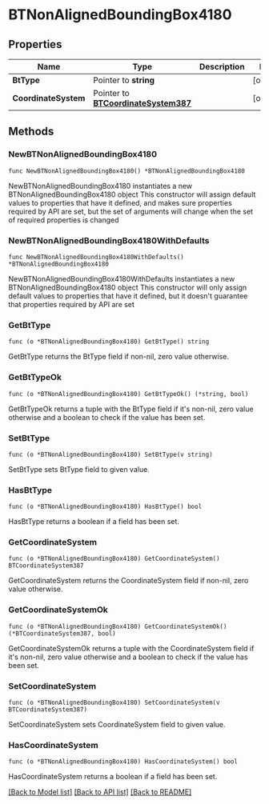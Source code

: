 # BTNonAlignedBoundingBox4180

## Properties

Name | Type | Description | Notes
------------ | ------------- | ------------- | -------------
**BtType** | Pointer to **string** |  | [optional] 
**CoordinateSystem** | Pointer to [**BTCoordinateSystem387**](BTCoordinateSystem387.md) |  | [optional] 

## Methods

### NewBTNonAlignedBoundingBox4180

`func NewBTNonAlignedBoundingBox4180() *BTNonAlignedBoundingBox4180`

NewBTNonAlignedBoundingBox4180 instantiates a new BTNonAlignedBoundingBox4180 object
This constructor will assign default values to properties that have it defined,
and makes sure properties required by API are set, but the set of arguments
will change when the set of required properties is changed

### NewBTNonAlignedBoundingBox4180WithDefaults

`func NewBTNonAlignedBoundingBox4180WithDefaults() *BTNonAlignedBoundingBox4180`

NewBTNonAlignedBoundingBox4180WithDefaults instantiates a new BTNonAlignedBoundingBox4180 object
This constructor will only assign default values to properties that have it defined,
but it doesn't guarantee that properties required by API are set

### GetBtType

`func (o *BTNonAlignedBoundingBox4180) GetBtType() string`

GetBtType returns the BtType field if non-nil, zero value otherwise.

### GetBtTypeOk

`func (o *BTNonAlignedBoundingBox4180) GetBtTypeOk() (*string, bool)`

GetBtTypeOk returns a tuple with the BtType field if it's non-nil, zero value otherwise
and a boolean to check if the value has been set.

### SetBtType

`func (o *BTNonAlignedBoundingBox4180) SetBtType(v string)`

SetBtType sets BtType field to given value.

### HasBtType

`func (o *BTNonAlignedBoundingBox4180) HasBtType() bool`

HasBtType returns a boolean if a field has been set.

### GetCoordinateSystem

`func (o *BTNonAlignedBoundingBox4180) GetCoordinateSystem() BTCoordinateSystem387`

GetCoordinateSystem returns the CoordinateSystem field if non-nil, zero value otherwise.

### GetCoordinateSystemOk

`func (o *BTNonAlignedBoundingBox4180) GetCoordinateSystemOk() (*BTCoordinateSystem387, bool)`

GetCoordinateSystemOk returns a tuple with the CoordinateSystem field if it's non-nil, zero value otherwise
and a boolean to check if the value has been set.

### SetCoordinateSystem

`func (o *BTNonAlignedBoundingBox4180) SetCoordinateSystem(v BTCoordinateSystem387)`

SetCoordinateSystem sets CoordinateSystem field to given value.

### HasCoordinateSystem

`func (o *BTNonAlignedBoundingBox4180) HasCoordinateSystem() bool`

HasCoordinateSystem returns a boolean if a field has been set.


[[Back to Model list]](../README.md#documentation-for-models) [[Back to API list]](../README.md#documentation-for-api-endpoints) [[Back to README]](../README.md)


